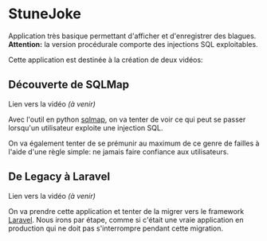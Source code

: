 # StuneJoke

Application très basique permettant d'afficher et d'enregistrer des blagues.
**Attention:** la version procédurale comporte des injections SQL exploitables.

Cette application est destinée à la création de deux vidéos:

## Découverte de SQLMap

Lien vers la vidéo _(à venir)_

Avec l'outil en python [sqlmap](https://sqlmap.org/), on va tenter de voir ce qui peut se passer lorsqu'un utilisateur exploite une injection SQL.

On va également tenter de se prémunir au maximum de ce genre de failles à l'aide d'une règle simple: ne jamais faire confiance aux utilisateurs.

## De Legacy à Laravel

Lien vers la vidéo _(à venir)_

On va prendre cette application et tenter de la migrer vers le framework [Laravel](https://laravel.com/). Nous irons par étape, comme si c'était une vraie application en production qui ne doit pas s'interrompre pendant cette migration.
